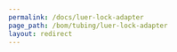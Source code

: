 ```yaml
---
permalink: /docs/luer-lock-adapter
page_path: /bom/tubing/luer-lock-adapter
layout: redirect
---
```


